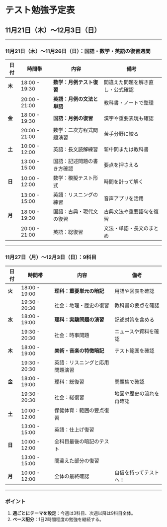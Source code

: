 # テスト勉強予定表

## **11月21日（木）〜12月3日（日）**

---

### **11月21日（木）〜11月26日（日）：国語・数学・英語の復習週間**

| 日付       | 時間帯         | 内容                              | 備考                                |
|------------|----------------|-----------------------------------|-------------------------------------|
| **木**     | 18:00 - 19:30 | **数学：月例テスト復習**          | 間違えた問題を解き直し・公式確認    |
|            | 20:00 - 21:00 | **英語：月例の文法と単語**                  | 教科書・ノートで整理                |
| **金**     | 18:00 - 19:30 | **国語：月例の復習**            | 漢字や重要表現も確認                |
|            | 20:00 - 21:00 | 数学：二次方程式問題演習                 | 苦手分野に絞る                      |
| **土**     | 10:00 - 12:00 | 英語：長文読解練習                 | 新中問または教科書                |
|            | 13:00 - 15:00 | 国語：記述問題の書き方確認          | 要点を押さえる                      |
| **日**     | 10:00 - 12:00 | 数学：模擬テスト形式                | 時間を計って解く                    |
|            | 13:00 - 15:00 | 英語：リスニングの練習               | 音声アプリを活用                    |
| **月**     | 18:00 - 19:30 | 国語：古典・現代文の復習           | 古典文法や重要語句を復習            |
|            | 20:00 - 21:00 | 英語：総復習                       | 文法・単語・長文のまとめ            |

---

### **11月27日（月）〜12月3日（日）：9科目**

| 日付       | 時間帯         | 内容                              | 備考                                |
|------------|----------------|-----------------------------------|-------------------------------------|
| **火**     | 18:00 - 19:00 | **理科：重要単元の暗記**            | 用語や図表を確認                    |
|            | 19:30 - 20:30 | 社会：地理・歴史の復習             | 教科書の要点を確認                  |
| **水**     | 18:00 - 19:00 | **理科：実験問題の演習**            | 記述対策を含める                    |
|            | 19:30 - 20:30 | 社会：時事問題                     | ニュースや資料を確認                |
| **木**     | 18:00 - 19:00 | **美術・音楽の特徴暗記** | テスト範囲を確認                    |
|            | 19:30 - 20:30 | 英語：リスニングと応用問題演習     |                                     |
| **金**     | 18:00 - 19:00 | 理科：総復習                       | 問題集で確認                        |
|            | 19:30 - 20:30 | 社会：総復習                       | 地図や歴史の流れを再確認            |
| **土**     | 10:00 - 12:00 | 保健体育：範囲の要点復習           |                                     |
|            | 13:00 - 15:00 | 英語：仕上げ復習                   |                                     |
| **日**     | 10:00 - 12:00 | 全科目最後の暗記のテスト                  |                                     |
|            | 13:00 - 15:00 | 間違えた部分の復習                 |                                     |
| **月**     | 10:00 - 12:00 | 全体の最終確認                     | 自信を持ってテストへ！              |

---

### **ポイント**
1. **週ごとにテーマを設定**：今週は3科目、次週以降は9科目全体。
2. **ペース配分**：1日2時間程度の勉強を継続する。
